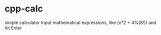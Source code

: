 cpp-calc
========
simple calculator
Input mathematical expressions, like (x*2 + 4%(8!)) and hit Enter
